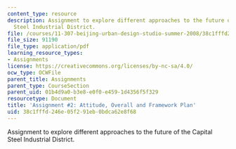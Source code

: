 ```yaml
---
content_type: resource
description: Assignment to explore different approaches to the future of the Capital
  Steel Industrial District.
file: /courses/11-307-beijing-urban-design-studio-summer-2008/38c1fffd246e05f291eb0bdca62e8f68_assn2.pdf
file_size: 91190
file_type: application/pdf
learning_resource_types:
- Assignments
license: https://creativecommons.org/licenses/by-nc-sa/4.0/
ocw_type: OCWFile
parent_title: Assignments
parent_type: CourseSection
parent_uid: 01b4d9a0-b3e8-e0f0-e459-1d4356f5f329
resourcetype: Document
title: 'Assignment #2: Attitude, Overall and Framework Plan'
uid: 38c1fffd-246e-05f2-91eb-0bdca62e8f68
---
```

Assignment to explore different approaches to the future of the Capital Steel Industrial District.